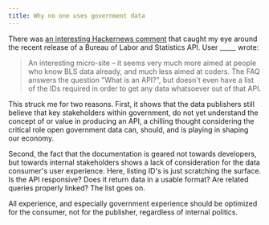 ```yaml
---
title: Why no one uses government data
---
```


There was [an interesting Hackernews comment](https://news.ycombinator.com/item?id=6385623) that caught my eye around the recent release of a Bureau of Labor and Statistics API. User _____ wrote:

> An interesting micro-site – it seems very much more aimed at people who know BLS data already, and much less aimed at coders. The FAQ answers the question "What is an API?", but doesn't even have a list of the IDs required in order to get any data whatsoever out of that API.

This struck me for two reasons. First, it shows that the data publishers still believe that key stakeholders within government, do not yet understand the concept of or value in producing an API, a chilling thought considering the critical role open government data can, should, and is playing in shaping our economy.

Second, the fact that the documentation is geared not towards developers, but towards internal stakeholders shows a lack of consideration for the data consumer's user experience. Here, listing ID's is just scratching the surface. Is the API responsive? Does it return data in a usable format? Are related queries properly linked? The list goes on.

All experience, and especially government experience should be optimized for the consumer, not for the publisher, regardless of internal politics.
